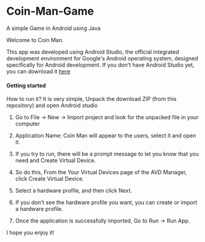 # Coin-Man-Game

A simple Game in Android using Java

Welcome to Coin Man.

This app was developed using Android Studio, the official integrated development environment for Google's Android operating system, designed specifically for Android development. If you don’t have Android Studio yet, you can download it [here](https://developer.android.com/studio/index.html)

#### [](https://github.com/shivamjjha/Coin-Man-Game#getting-started)Getting started

How to run it? It is very simple, Unpack the download ZIP (from this repository) and open Android studio

1.  Go to File -> New -> Import project and look for the unpacked file in your computer
2.  Application Name: Coin Man will appear to the users, select it and open it.
3.  If you try to run, there will be a prompt message to let you know that you need and Create Virtual Device.
4.  So do this, From the Your Virtual Devices page of the AVD Manager, click Create Virtual Device.
5.  Select a hardware profile, and then click Next.
6.  If you don't see the hardware profile you want, you can create or import a hardware profile.

7.  Once the application is successfully imported, Go to Run -> Run App.

I hope you enjoy it!
